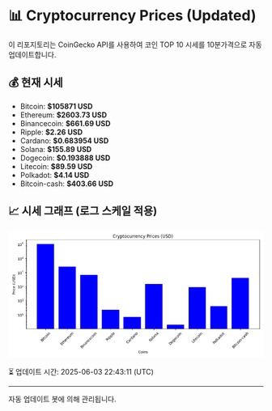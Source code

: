 
# 📊 Cryptocurrency Prices (Updated)

이 리포지토리는 CoinGecko API를 사용하여 코인 TOP 10 시세를 10분가격으로 자동 업데이트합니다.

## 💰 현재 시세
- Bitcoin: **$105871 USD**
- Ethereum: **$2603.73 USD**
- Binancecoin: **$661.69 USD**
- Ripple: **$2.26 USD**
- Cardano: **$0.683954 USD**
- Solana: **$155.89 USD**
- Dogecoin: **$0.193888 USD**
- Litecoin: **$89.59 USD**
- Polkadot: **$4.14 USD**
- Bitcoin-cash: **$403.66 USD**

## 📈 시세 그래프 (로그 스케일 적용)
![Crypto Prices](crypto_prices.png)

⏳ 업데이트 시간: 2025-06-03 22:43:11 (UTC)

---
자동 업데이트 봇에 의해 관리됩니다.
